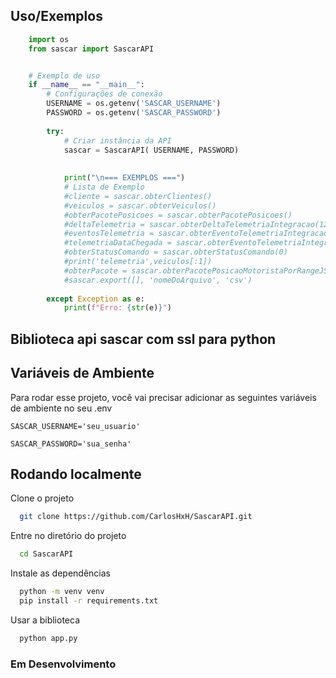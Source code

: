 ## Uso/Exemplos

```python
    import os
    from sascar import SascarAPI


    # Exemplo de uso
    if __name__ == "__main__":
        # Configurações de conexão
        USERNAME = os.getenv('SASCAR_USERNAME')
        PASSWORD = os.getenv('SASCAR_PASSWORD')
        
        try:
            # Criar instância da API
            sascar = SascarAPI( USERNAME, PASSWORD)
            
            
            print("\n=== EXEMPLOS ===")
            # Lista de Exemplo
            #cliente = sascar.obterClientes()
            #veiculos = sascar.obterVeiculos()
            #obterPacotePosicoes = sascar.obterPacotePosicoes()
            #deltaTelemetria = sascar.obterDeltaTelemetriaIntegracao(1231226,'2025-05-20 00:00:00', '2025-05-20 12:59:59')
            #eventosTelemetria = sascar.obterEventoTelemetriaIntegracao(1231226,'2025-05-20 00:00:00', '2025-05-20 12:59:59')
            #telemetriaDataChegada = sascar.obterEventoTelemetriaIntegracaoDataChegada(1231226,'2025-05-21 00:00:00', '2025-05-21 23:59:59')
            #obterStatusComando = sascar.obterStatusComando(0)
            #print('telemetria',veiculos[:1])
            #obterPacote = sascar.obterPacotePosicaoMotoristaPorRangeJSON(0, 0)
            #sascar.export([], 'nomeDoArquivo', 'csv')
            
        except Exception as e:
            print(f"Erro: {str(e)}")
```
## Biblioteca api sascar com ssl para python


## Variáveis de Ambiente

Para rodar esse projeto, você vai precisar adicionar as seguintes variáveis de ambiente no seu .env

`SASCAR_USERNAME='seu_usuario'`

`SASCAR_PASSWORD='sua_senha'`


## Rodando localmente

Clone o projeto

```bash
  git clone https://github.com/CarlosHxH/SascarAPI.git
```

Entre no diretório do projeto

```bash
  cd SascarAPI
```

Instale as dependências

```bash
  python -m venv venv
  pip install -r requirements.txt
```

Usar a biblioteca

```bash
  python app.py
```

### Em Desenvolvimento